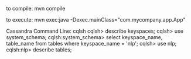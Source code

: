 
to compile:
mvn compile

to execute:
mvn exec:java -Dexec.mainClass="com.mycompany.app.App"

Cassandra Command Line:
cqlsh
cqlsh> describe keyspaces;
cqlsh> use system_schema;
cqlsh:system_schema> select keyspace_name, table_name from tables where keyspace_name = 'nlp';
cqlsh> use nlp;
cqlsh:nlp> describe tables;



